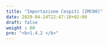```yaml
---
title: "Importazione Cespiti [IMC00]"
date: 2020-04-24T22:47:10+02:00
draft: false
weight : 80
pre: "<b>1.4.2 </b>"
---
```




